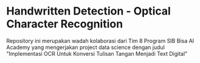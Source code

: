 # Handwritten Detection - Optical Character Recognition
Repository ini merupakan wadah kolaborasi dari Tim 8 Program SIB Bisa AI Academy yang mengerjakan project data science dengan judul "Implementasi OCR Untuk Konversi Tulisan Tangan Menjadi Text Digital"
